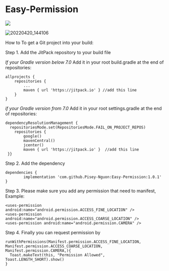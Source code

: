 
# Easy-Permission
[![](https://jitpack.io/v/Pisey-Nguon/Easy-Permission.svg)](https://jitpack.io/#Pisey-Nguon/Easy-Permission)

![20220420_144106](https://user-images.githubusercontent.com/47247206/164179342-0251c037-ce07-44ca-80bb-41b04706d361.gif)


How to
To get a Git project into your build:

Step 1. Add the JitPack repository to your build file

*If your Gradle version below 7.0*
Add it in your root build.gradle at the end of repositories:

	allprojects {
		repositories {
			...
			maven { url 'https://jitpack.io' } //add this line
		}
	}

*if your Gradle version from 7.0*
Add it in your root settings.gradle at the end of repositories:

    dependencyResolutionManagement {  
      repositoriesMode.set(RepositoriesMode.FAIL_ON_PROJECT_REPOS)  
        repositories {
	        google()  
            mavenCentral()  
            jcenter()  
            maven { url 'https://jitpack.io' }  //add this line
     }}

Step 2. Add the dependency

	dependencies {
	        implementation 'com.github.Pisey-Nguon:Easy-Permission:1.0.1'
	}

Step 3. Please make sure you add any permission that need to manifest, Example:

    <uses-permission android:name="android.permission.ACCESS_FINE_LOCATION" />
    <uses-permission android:name="android.permission.ACCESS_COARSE_LOCATION" />
    <uses-permission android:name="android.permission.CAMERA" />

Step 4. Finally you can request permission by

    runWithPermissions(Manifest.permission.ACCESS_FINE_LOCATION, Manifest.permission.ACCESS_COARSE_LOCATION, Manifest.permission.CAMERA,){  
      Toast.makeText(this, "Permission Allowed", Toast.LENGTH_SHORT).show()  
    }
